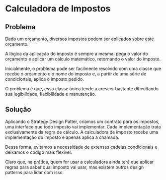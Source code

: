 # Calculadora de Impostos

## Problema

Dado um orçamento, diversos impostos podem ser aplicados sobre este orçamento.

A lógica da aplicação do imposto é sempre a mesma: pega o valor do orçamento e aplicar um cálculo matemático, retornando o valor do imposto.

Inicialmente, o problema pode ser facilmente resolvido com uma classe que recebe o orçamento e o nome do imposto e, a partir de uma série
 de condicionais, aplica o imposto pedido.
 
O problema é que, essa classe única tende a crescer bastante dificultando sua legibilidade, flexibilidade e manutenção.
 
## Solução
 
Aplicando o Strategy Design Patter, criamos um contrato para os impostos, uma interface que todo imposto vai implementar. Cada implementação
 trata exclusivamente da regra de cálculo. A calculadora de imposto recebe uma implementação do imposto e apenas aplica a chamada.
 
 Dessa forma, evitamos a necessidade de extensas cadeias condicionais e deixamos o código mais flexível. 
 
 Claro que, na prática, quem for usar a calculadora ainda terá que aplicar regras para saber qual imposto vai usar, mas existem outros
  design patterns para lidar com isso.   